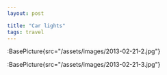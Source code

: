 ```yaml
---
layout: post

title: "Car lights"
tags: travel
---
```


:BasePicture{src="/assets/images/2013-02-21-2.jpg"}

:BasePicture{src="/assets/images/2013-02-21-3.jpg"}

<!--more-->
